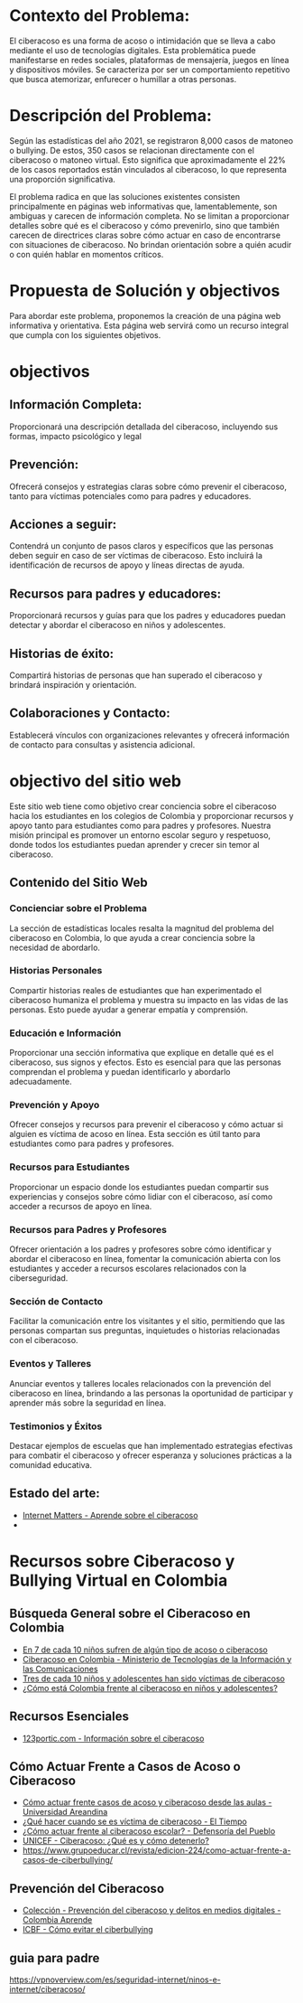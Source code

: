 # Contexto del Problema:

El ciberacoso es una forma de acoso o intimidación que se lleva a cabo mediante el uso de tecnologías digitales. 
Esta problemática puede manifestarse en redes sociales, plataformas de mensajería, juegos en línea y dispositivos móviles. 
Se caracteriza por ser un comportamiento repetitivo que busca atemorizar, enfurecer o humillar a otras personas.

# Descripción del Problema:

Según las estadísticas del año 2021, se registraron 8,000 casos de matoneo o bullying. De estos, 350 casos se relacionan directamente con el ciberacoso o matoneo virtual. 
Esto significa que aproximadamente el 22% de los casos reportados están vinculados al ciberacoso, lo que representa una proporción significativa.

El problema radica en que las soluciones existentes consisten principalmente en páginas web informativas que, lamentablemente, son ambiguas y carecen de información completa. 
No se limitan a proporcionar detalles sobre qué es el ciberacoso y cómo prevenirlo, sino que también carecen de directrices claras sobre cómo actuar en caso de encontrarse con situaciones de ciberacoso. 
No brindan orientación sobre a quién acudir o con quién hablar en momentos críticos.


# Propuesta de Solución y objectivos
Para abordar este problema, proponemos la creación de una página web informativa y orientativa. 
Esta página web servirá como un recurso integral que cumpla con los siguientes objetivos.


# objectivos
## Información Completa:
Proporcionará una descripción detallada del ciberacoso, incluyendo sus formas, impacto psicológico y legal

## Prevención: 
Ofrecerá consejos y estrategias claras sobre cómo prevenir el ciberacoso, tanto para víctimas potenciales como para padres y educadores.

## Acciones a seguir: 
Contendrá un conjunto de pasos claros y específicos que las personas deben seguir en caso de ser víctimas de ciberacoso. 
Esto incluirá la identificación de recursos de apoyo y líneas directas de ayuda.

## Recursos para padres y educadores: 
Proporcionará recursos y guías para que los padres y educadores puedan detectar y abordar el ciberacoso en niños y adolescentes.

## Historias de éxito: 
Compartirá historias de personas que han superado el ciberacoso y brindará inspiración y orientación.

## Colaboraciones y Contacto: 
Establecerá vínculos con organizaciones relevantes y ofrecerá información de contacto para consultas y asistencia adicional.

# objectivo del sitio web

Este sitio web tiene como objetivo crear conciencia sobre el ciberacoso hacia los estudiantes en los colegios de Colombia y proporcionar recursos y apoyo 
tanto para estudiantes como para padres y profesores. Nuestra misión principal es promover un entorno escolar seguro y respetuoso, donde todos los estudiantes
puedan aprender y crecer sin temor al ciberacoso.

## Contenido del Sitio Web

### Concienciar sobre el Problema

La sección de estadísticas locales resalta la magnitud del problema del ciberacoso en Colombia, lo que ayuda a crear conciencia sobre la necesidad de abordarlo.

### Historias Personales

Compartir historias reales de estudiantes que han experimentado el ciberacoso humaniza el problema y muestra su impacto en las vidas de las personas. Esto puede ayudar a generar empatía y comprensión.

### Educación e Información

Proporcionar una sección informativa que explique en detalle qué es el ciberacoso, sus signos y efectos. Esto es esencial para que las personas comprendan
el problema y puedan identificarlo y abordarlo adecuadamente.

### Prevención y Apoyo

Ofrecer consejos y recursos para prevenir el ciberacoso y cómo actuar si alguien es víctima de acoso en línea. Esta sección es útil tanto para estudiantes como para padres y profesores.

### Recursos para Estudiantes

Proporcionar un espacio donde los estudiantes puedan compartir sus experiencias y consejos sobre cómo lidiar con el ciberacoso, así como acceder a recursos de apoyo en línea.

### Recursos para Padres y Profesores

Ofrecer orientación a los padres y profesores sobre cómo identificar y abordar el ciberacoso en línea, fomentar la comunicación abierta con los estudiantes
y acceder a recursos escolares relacionados con la ciberseguridad.

### Sección de Contacto

Facilitar la comunicación entre los visitantes y el sitio, permitiendo que las personas compartan sus preguntas, inquietudes o historias relacionadas con el ciberacoso.

### Eventos y Talleres

Anunciar eventos y talleres locales relacionados con la prevención del ciberacoso en línea, brindando a las personas la oportunidad de participar y aprender más sobre la seguridad en línea.

### Testimonios y Éxitos

Destacar ejemplos de escuelas que han implementado estrategias efectivas para combatir el ciberacoso y ofrecer esperanza y soluciones prácticas a la comunidad educativa.


## Estado del arte:

- [Internet Matters - Aprende sobre el ciberacoso](https://www.internetmatters.org/es/issues/cyberbullying/learn-about-it/)
- 
# Recursos sobre Ciberacoso y Bullying Virtual en Colombia

## Búsqueda General sobre el Ciberacoso en Colombia

- [En 7 de cada 10 niños sufren de algún tipo de acoso o ciberacoso](https://www.elpais.com.co/colombia/en-7-de-cada-10-ninos-sufren-de-algun-tipo-de-acoso-o-ciberacoso.html)
- [Ciberacoso en Colombia - Ministerio de Tecnologías de la Información y las Comunicaciones](https://www.mintic.gov.co/chicassteam/801/w3-article-210272.html)
- [Tres de cada 10 niños y adolescentes han sido víctimas de ciberacoso](https://www.rcnradio.com/estilo-de-vida/educacion/tres-de-cada-10-ninos-y-adolescentes-han-sido-victimas-de-ciberacoso-en)
- [¿Cómo está Colombia frente al ciberacoso en niños y adolescentes?](https://www.semana.com/mundo/articulo/como-esta-colombia-frente-al-ciberacoso-en-ninos-y-adolescentes/202251/)

## Recursos Esenciales

- [123portic.com - Información sobre el ciberacoso](https://123portic.com/ciberacoso/Informate.html)

## Cómo Actuar Frente a Casos de Acoso o Ciberacoso

- [Cómo actuar frente casos de acoso y ciberacoso desde las aulas - Universidad Areandina](https://www.areandina.edu.co/noticias/como-actuar-frente-casos-de-acoso-y-ciberacoso-desde-las-aulas)
- [¿Qué hacer cuando se es víctima de ciberacoso - El Tiempo](https://www.eltiempo.com/tecnosfera/novedades-tecnologia/que-hacer-cuando-se-es-victima-de-ciberacoso-292152)
- [¿Cómo actuar frente al ciberacoso escolar? - Defensoría del Pueblo](https://www.defensoria.gov.co/-/%C2%BFc%C3%B3mo-actuar-frente-al-ciberacoso-escolar-)
- [UNICEF - Ciberacoso: ¿Qué es y cómo detenerlo?](https://www.unicef.org/es/end-violence/ciberacoso-que-es-y-como-detenerlo)
- https://www.grupoeducar.cl/revista/edicion-224/como-actuar-frente-a-casos-de-ciberbullying/

## Prevención del Ciberacoso

- [Colección - Prevención del ciberacoso y delitos en medios digitales - Colombia Aprende](https://www.colombiaaprende.edu.co/recurso-coleccion/prevencion-del-ciberacoso-y-delitos-en-medios-digitales)
- [ICBF - Cómo evitar el ciberbullying](https://www.icbf.gov.co/mis-manos-te-ensenan/como-evitar-el-ciberbullying)
## guia para padre 
https://vpnoverview.com/es/seguridad-internet/ninos-e-internet/ciberacoso/

